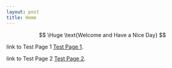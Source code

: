 ```yaml
---
layout: post
title: Home
---
```


$$
\Huge \text{Welcome and Have a Nice Day}
$$

link to Test Page 1 [Test Page 1](TestSubDir/TestPage1.md).

link to Test Page 2 [Test Page 2](TestSubDir/SubDir2/TestPage2.md).
